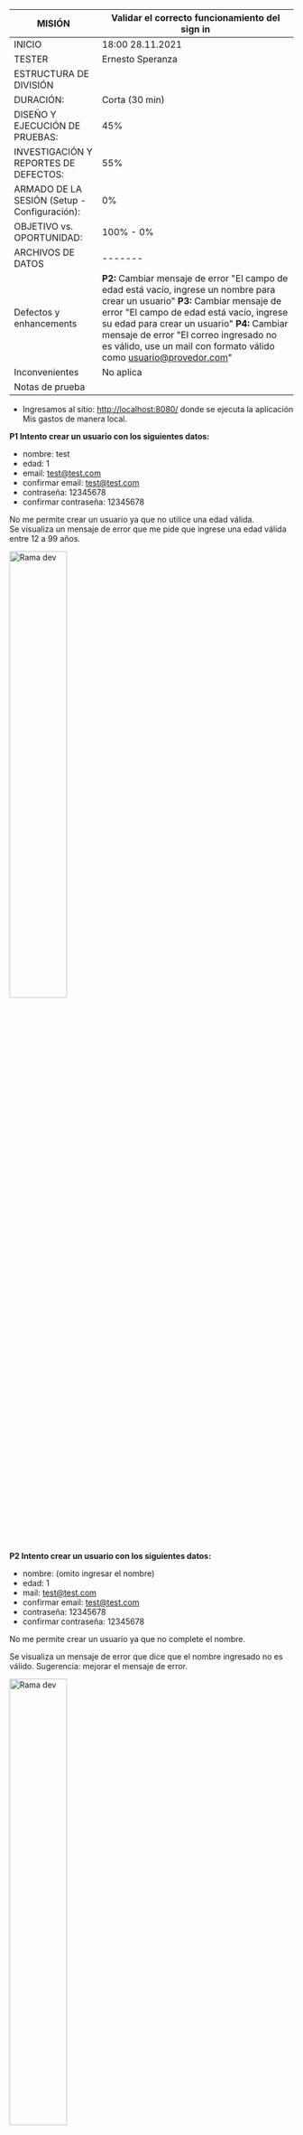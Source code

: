 | MISIÓN | Validar el correcto funcionamiento del sign in |
| --- | --- |
| INICIO | 18:00 28.11.2021 |
| TESTER | Ernesto Speranza |
| ESTRUCTURA DE DIVISIÓN | 
| DURACIÓN: | Corta (30 min) |
DISEÑO Y EJECUCIÓN DE PRUEBAS: | 45% |
INVESTIGACIÓN Y REPORTES DE DEFECTOS: | 55% |
ARMADO DE LA SESIÓN (Setup - Configuración): | 0% |
OBJETIVO vs. OPORTUNIDAD:| 100% - 0% |
| ARCHIVOS DE DATOS | ------- |
| Defectos y enhancements | **P2:** Cambiar mensaje de error &quot;El campo de edad está vacío, ingrese un nombre para crear un usuario&quot; **P3:** Cambiar mensaje de error &quot;El campo de edad está vacío, ingrese su edad para crear un usuario&quot; **P4:** Cambiar mensaje de error &quot;El correo ingresado no es válido, use un mail con formato válido como usuario@provedor.com&quot;
| Inconvenientes | No aplica |
| Notas de prueba |

- Ingresamos al sitio: [http://localhost:8080/](http://localhost:8080/) donde se ejecuta la aplicación Mis gastos de manera local.

**P1 Intento crear un usuario con los siguientes datos:** 
- nombre: test 
- edad: 1 
- email: test@test.com 
- confirmar email: test@test.com
- contraseña: 12345678 
- confirmar contraseña: 12345678

 No me permite crear un usuario ya que no utilice una edad válida.  
 Se visualiza un mensaje de error que me pide que ingrese una edad válida entre 12 a 99 años. 

<img width="45%" alt="Rama dev" src="../assets/testing-exploratorio/test1.png">
 
 **P2 Intento crear un usuario con los siguientes datos:** 
 - nombre: (omito ingresar el nombre) 
 - edad: 1 
 - mail: test@test.com 
 - confirmar email: test@test.com 
 - contraseña: 12345678 
 - confirmar contraseña: 12345678 

No me permite crear un usuario ya que no complete el nombre. 

 Se visualiza un mensaje de error que dice que el nombre ingresado no es válido. 
 Sugerencia: mejorar el mensaje de error. 

<img width="45%" alt="Rama dev" src="../assets/testing-exploratorio/test2.png">
 
 **P3 Intento crear un usuario con los siguientes datos:** 
 - nombre: test 
 - edad: (omitio ingresar edad) 
 - email: test@test.com 
 - confirmar email: test@test.com 
 - contraseña: 12345678 
 - confirmar contraseña: 12345678 

 No me permite crear un usuario ya que no ingrese una edad. 

 Se visualiza un mensaje de error que me pide que ingrese una edad válida entre 12 a 99 años.

Sugerencia: Sugerencia: mejorar el mensaje de error. 
 
<img width="45%" alt="Rama dev" src="../assets/testing-exploratorio/test3.png">

**P4 Intento crear un usuario con los siguientes datos:** 
- nombre: test 
- edad: 76 
- email: testtest.com 
- confirmar email: test@test.com 
- contraseña: 12345678 
- confirmar contraseña: 12345678 

No me permite crear un usuario ya que no ingrese un formato de mail válido. 
Se visualiza un mensaje de error que me pide que ingrese un correo electrónico válido.

<img width="45%" alt="Rama dev" src="../assets/testing-exploratorio/test4.png">

**P5 Intento crear un usuario con los siguientes datos:** 
- nombre: test 
- edad: 76 
- email: test@test.com 
- confirmar email: test@test.com 
- contraseña: 12345678 
- confirmar contraseña: 12345678 

Utilizo 2 mails distintos 

No me permite crear un usuario ya que no ingrese dos mails que coincidan. 
Recibo un mensaje de error, los mails no coinciden por favor intenta de nuevo. 

<img width="45%" alt="Rama dev" src="../assets/testing-exploratorio/test5.png">


**P6 Intento crear un usuario con los siguientes datos:** 
Se visualiza un mensaje de error que dice que los mails no coinciden. 
- nombre: test 
- edad: 76 
- email: test@test.com 
- confirmar email: test@test.com 
- contraseña: 12345678 
- confirmar contraseña: 12345678 

Busco ingresar letras en el campo de la edad La plataforma no me lo permite. 

**P7 Intento crear un usuario con los siguientes datos:** 

Se visualiza un mensaje de error que dice que los mails no coinciden. 
- nombre: test 
- edad: 76 
- email: test@test.com 
- confirmar email: test@test.com 
- contraseña: 12345678 
- confirmar contraseña: 12345679 

Busco ingresar dos contraseñas distintas 
No me permite crear un usuario ya que no ingrese dos contraseñas que coincidan. 
Recibo un mensaje de error, las contraseñas no coinciden por favor intenta de nuevo. 

<img width="45%" alt="Rama dev" src="../assets/testing-exploratorio/test6.png">

**P8 Intento crear un usuario con los siguientes datos:** 

Se visualiza un mensaje de error que dice que los mails no coinciden. 
- nombre: test 
- edad: 76 
- email: test@test.com 
- confirmar email: test@test.com 
- contraseña: 12345678 
- confirmar contraseña: 12345678 

Intento ingresar un usuario con todos los requerimientos necesarios. 
El usuario se crea de forma exitosa, cambia la vista y veo mi perfil vacío en la home.

<img width="45%" alt="Rama dev" src="../assets/testing-exploratorio/test7.png">